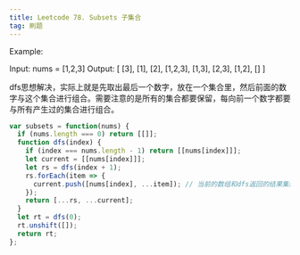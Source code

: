 ```yaml
---
title: Leetcode 78. Subsets 子集合
tag: 刷题
---
```


Example:

Input: nums = [1,2,3]
Output:
[
  [3],
  [1],
  [2],
  [1,2,3],
  [1,3],
  [2,3],
  [1,2],
  []
]

dfs思想解决，实际上就是先取出最后一个数字，放在一个集合里，然后前面的数字与这个集合进行组合。需要注意的是所有的集合都要保留，每向前一个数字都要与所有产生过的集合进行组合。
```Javascript
var subsets = function(nums) {
  if (nums.length === 0) return [[]];
  function dfs(index) {
    if (index === nums.length - 1) return [[nums[index]]];
    let current = [[nums[index]]];
    let rs = dfs(index + 1);
    rs.forEach(item => {
      current.push([nums[index], ...item]); // 当前的数组和dfs返回的结果集进行组合
    });
    return [...rs, ...current];
  }
  let rt = dfs(0);
  rt.unshift([]);
  return rt;
};
```